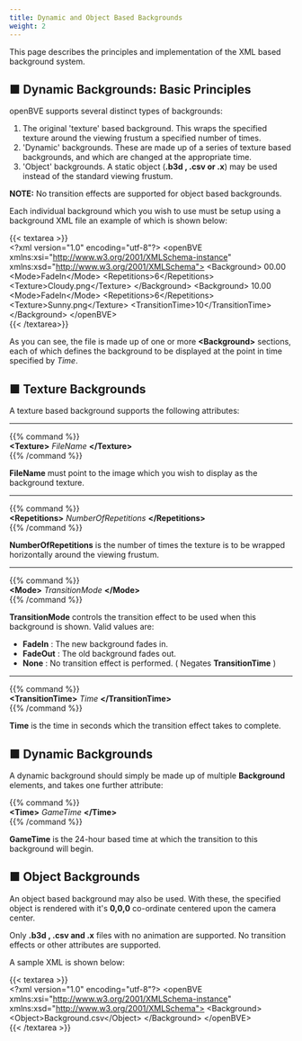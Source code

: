 ```yaml
---
title: Dynamic and Object Based Backgrounds
weight: 2
---
```


This page describes the principles and implementation of the XML based background system.

## ■ Dynamic Backgrounds: Basic Principles

openBVE supports several distinct types of backgrounds:

1. The original 'texture' based background. This wraps the specified texture around the viewing frustum a specified number of times.
2. 'Dynamic' backgrounds. These are made up of a series of texture based backgrounds, and which are changed at the appropriate time.
3. 'Object' backgrounds. A static object (**.b3d , .csv or .x**) may be used instead of the standard viewing frustum.

**NOTE:** No transition effects are supported for object based backgrounds.

Each individual background which you wish to use must be setup using a background XML file an example of which is shown below:

{{< textarea >}}  
&lt;?xml version="1.0" encoding="utf-8"?>
&lt;openBVE xmlns:xsi="http://www.w3.org/2001/XMLSchema-instance" xmlns:xsd="http://www.w3.org/2001/XMLSchema">
  &lt;Background>
        <Time>00.00</Time>
        &lt;Mode>FadeIn&lt;/Mode>
        &lt;Repetitions>6&lt;/Repetitions>
        &lt;Texture>Cloudy.png&lt;/Texture>
  &lt;/Background>
  &lt;Background>
        <Time>10.00</Time>
        &lt;Mode>FadeIn&lt;/Mode>
        &lt;Repetitions>6&lt;/Repetitions>
        &lt;Texture>Sunny.png&lt;/Texture>
        &lt;TransitionTime>10&lt;/TransitionTime>
  &lt;/Background>
&lt;/openBVE>  
{{< /textarea>}}

As you can see, the file is made up of one or more **\<Background>** sections, each of which defines the background to be displayed at the point in time specified by *Time*.

## ■ Texture Backgrounds

A texture based background supports the following attributes:

------

{{% command %}}  
**\<Texture>** *FileName* **\</Texture>**  
{{% /command %}}

**FileName** must point to the image which you wish to display as the background texture.

------

{{% command %}}  
**\<Repetitions>** *NumberOfRepetitions* **\</Repetitions>**  
{{% /command %}}

**NumberOfRepetitions** is the number of times the texture is to be wrapped horizontally around the viewing frustum.

------

{{% command %}}  
**\<Mode>** *TransitionMode* **\</Mode>**  
{{% /command %}}

**TransitionMode** controls the transition effect to be used when this background is shown. Valid values are:

- **FadeIn** : The new background fades in.
- **FadeOut** : The old background fades out.
- **None** : No transition effect is performed. ( Negates **TransitionTime** )

------

{{% command %}}  
**\<TransitionTime>** *Time* **\</TransitionTime>**  
{{% /command %}}

**Time** is the time in seconds which the transition effect takes to complete.

## ■ Dynamic Backgrounds

A dynamic background should simply be made up of multiple **Background** elements, and takes one further attribute:

{{% command %}}  
**\<Time>** *GameTime* **\</Time>**  
{{% /command %}}

**GameTime** is the 24-hour based time at which the transition to this background will begin.

## ■ Object Backgrounds

An object based background may also be used. With these, the specified object is rendered with it's **0,0,0** co-ordinate centered upon the camera center.

Only **.b3d , .csv and .x** files with no animation are supported. No transition effects or other attributes are supported.

A sample XML is shown below:

{{< textarea >}}  
&lt;?xml version="1.0" encoding="utf-8"?>
&lt;openBVE xmlns:xsi="http://www.w3.org/2001/XMLSchema-instance" xmlns:xsd="http://www.w3.org/2001/XMLSchema">
  &lt;Background>
        &lt;Object>Background.csv&lt;/Object>
  &lt;/Background>
&lt;/openBVE>  
{{< /textarea >}}